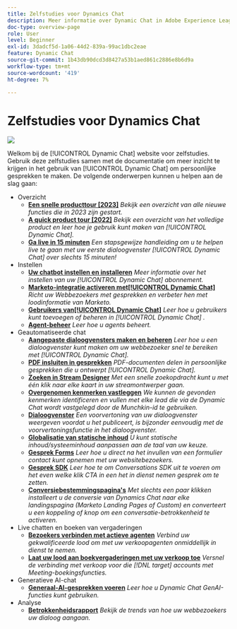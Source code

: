 ```yaml
---
title: Zelfstudies voor Dynamics Chat
description: Meer informatie over Dynamic Chat in Adobe Experience League. Gebruik deze tutorials samen met de documentatie om meer inzicht te krijgen in het gebruik van Dynamic Chat om gepersonaliseerde gesprekken te maken.
doc-type: overview-page
role: User
level: Beginner
exl-id: 3dadcf5d-1a06-44d2-839a-99ac1dbc2eae
feature: Dynamic Chat
source-git-commit: 1b43db90dcd3d8427a53b1aed861c2886e8b6d9a
workflow-type: tm+mt
source-wordcount: '419'
ht-degree: 7%

---
```


# Zelfstudies voor Dynamics Chat

![](assets/dynamic-chat-header.png)

Welkom bij de [!UICONTROL Dynamic Chat]  website voor zelfstudies. Gebruik deze zelfstudies samen met de documentatie om meer inzicht te krijgen in het gebruik van [!UICONTROL Dynamic Chat]  om persoonlijke gesprekken te maken. De volgende onderwerpen kunnen u helpen aan de slag gaan:

* Overzicht
   * **[Een snelle producttour [2023]](product-tour.md)**
     *Bekijk een overzicht van alle nieuwe functies die in 2023 zijn gestart.*
   * **[A quick product tour [2022]](product-tour.md)**
     *Bekijk een overzicht van het volledige product en leer hoe je gebruik kunt maken van [!UICONTROL Dynamic Chat].*
   * **[Ga live in 15 minuten](go-live-in-15-minutes.md)**
     *Een stapsgewijze handleiding om u te helpen live te gaan met uw eerste dialoogvenster [!UICONTROL Dynamic Chat]  over slechts 15 minuten!*
* Instellen
   * **[Uw chatbot instellen en installeren](setup.md)**
     *Meer informatie over het instellen van uw [!UICONTROL Dynamic Chat]  abonnement.*
   * **[Marketo-integratie activeren met[!UICONTROL Dynamic Chat]](marketo-integration.md)**
     *Richt uw Webbezoekers met gesprekken en verbeter hen met loodinformatie van Marketo.*
   * **[Gebruikers van[!UICONTROL Dynamic Chat]](user-management.md)**
     *Leer hoe u gebruikers kunt toevoegen of beheren in [!UICONTROL Dynamic Chat] .*
   * **[Agent-beheer](agent-management.md)**
     *Leer hoe u agents beheert.*
* Geautomatiseerde chat
   * **[Aangepaste dialoogvensters maken en beheren](dialogue-management.md)**
     *Leer hoe u een dialoogvenster kunt maken om uw webbezoeker snel te bereiken met [!UICONTROL Dynamic Chat].*
   * **[PDF insluiten in gesprekken](document-cloud-integration.md)**
     *PDF-documenten delen in persoonlijke gesprekken die u ontwerpt [!UICONTROL Dynamic Chat].*
   * **[Zoeken in Stream Designer](search-in-stream-designer.md)**
     *Met een snelle zoekopdracht kunt u met één klik naar elke kaart in uw streamontwerper gaan.*
   * **[Overgenomen kenmerken vastleggen](capture-inferred-attributes.md)**
     *We kunnen de gevonden kenmerken identificeren en vullen met elke lead die via de Dynamic Chat wordt vastgelegd door de Munchkin-id te gebruiken.*
   * **[Dialoogvenster](dialogue-preview.md)**
     *Een voorvertoning van uw dialoogvenster weergeven voordat u het publiceert, is bijzonder eenvoudig met de voorvertoningsfunctie in het dialoogvenster.*
   * **[Globalisatie van statische inhoud](globalization-of-static-content.md)**
     *U kunt statische inhoud/systeeminhoud aanpassen aan de taal van uw keuze.*
   * **[Gesprek Forms](conversational-forms.md)**
     *Leer hoe u direct na het invullen van een formulier contact kunt opnemen met uw websitebezoekers.*
   * **[Gesprek SDK](conversations-sdk.md)**
     *Leer hoe te om Conversations SDK uit te voeren om het even welke klik CTA in een het in dienst nemen gesprek om te zetten.*
   * **[Conversiebestemmingspagina&#39;s](conversational-landing-pages.md)**
     *Met slechts een paar klikken installeert u de conversie van Dynamics Chat naar elke landingspagina (Marketo Landing Pages of Custom) en converteert u een koppeling of knop om een conversatie-betrokkenheid te activeren.*
* Live chatten en boeken van vergaderingen
   * **[Bezoekers verbinden met actieve agenten](connect-visitors-to-live-agents.md)**
     *Verbind uw gekwalificeerde lood om met uw verkoopagenten onmiddellijk in dienst te nemen.*
   * **[Laat uw lood aan boekvergaderingen met uw verkoop toe](meeting-booking.md)**
     *Versnel de verbinding met verkoop voor die [!DNL target] accounts met Meeting-boekingsfuncties.*
* Generatieve AI-chat
   * **[Generaal-AI-gesprekken voeren](gen-ai-features.md)**
     *Leer hoe u Dynamic Chat GenAI-functies kunt gebruiken.*
* Analyse
   * **[Betrokkenheidsrapport](engagement-report.md)**
     *Bekijk de trends van hoe uw webbezoekers uw dialoog aangaan.*
